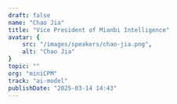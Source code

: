 ```yaml
---
draft: false
name: "Chao Jia"
title: "Vice President of Mianbi Intelligence"
avatar: {
    src: "/images/speakers/chao-jia.png",
    alt: "Chao Jia"
}
topic: ""
org: "miniCPM"
track: "ai-model"
publishDate: "2025-03-14 14:43"
---
```

